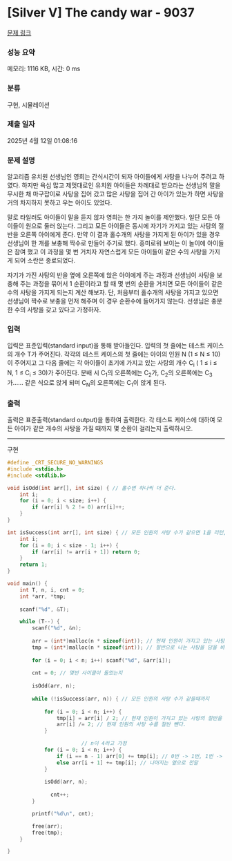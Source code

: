 # [Silver V] The candy war - 9037 

[문제 링크](https://www.acmicpc.net/problem/9037) 

### 성능 요약

메모리: 1116 KB, 시간: 0 ms

### 분류

구현, 시뮬레이션

### 제출 일자

2025년 4월 12일 01:08:16

### 문제 설명

<p>알고리즘 유치원 선생님인 영희는 간식시간이 되자 아이들에게 사탕을 나누어 주려고 하였다. 하지만 욕심 많고 제멋대로인 유치원 아이들은 차례대로 받으라는 선생님의 말을 무시한 채 마구잡이로 사탕을 집어 갔고 많은 사탕을 집어 간 아이가 있는가 하면 사탕을 거의 차지하지 못하고 우는 아이도 있었다. </p>

<p>말로 타일러도 아이들이 말을 듣지 않자 영희는 한 가지 놀이를 제안했다. 일단 모든 아이들이 원으로 둘러 앉는다. 그리고 모든 아이들은 동시에 자기가 가지고 있는 사탕의 절반을 오른쪽 아이에게 준다. 만약 이 결과 홀수개의 사탕을 가지게 된 아이가 있을 경우 선생님이 한 개를 보충해 짝수로 만들어 주기로 했다. 흥미로워 보이는 이 놀이에 아이들은 참여 했고 이 과정을 몇 번 거치자 자연스럽게 모든 아이들이 같은 수의 사탕을 가지게 되어 소란은 종료되었다.</p>

<p>자기가 가진 사탕의 반을 옆에 오른쪽에 앉은 아이에게 주는 과정과 선생님이 사탕을 보충해 주는 과정을 묶어서 1 순환이라고 할 때 몇 번의 순환을 거치면 모든 아이들이 같은 수의 사탕을 가지게 되는지 계산 해보자. 단, 처음부터 홀수개의 사탕을 가지고 있으면 선생님이 짝수로 보충을 먼저 해주며 이 경우 순환수에 들어가지 않는다. 선생님은 충분한 수의 사탕을 갖고 있다고 가정하자.</p>

### 입력 

 <p>입력은 표준입력(standard input)을 통해 받아들인다. 입력의 첫 줄에는 테스트 케이스의 개수 T가 주어진다. 각각의 테스트 케이스의 첫 줄에는 아이의 인원 N (1 ≤ N ≤ 10)이 주어지고 그 다음 줄에는 각 아이들이 초기에 가지고 있는 사탕의 개수 C<sub>i</sub> ( 1 ≤ i ≤ N, 1 ≤ C<sub>i</sub> ≤ 30)가 주어진다. 분배 시 C<sub>1</sub>의 오른쪽에는 C<sub>2</sub>가, C<sub>2</sub>의 오른쪽에는 C<sub>3</sub>가…… 같은 식으로 앉게 되며 C<sub>N</sub>의 오른쪽에는 C<sub>1</sub>이 앉게 된다.</p>

### 출력 

 <p>출력은 표준출력(standard output)을 통하여 출력한다. 각 테스트 케이스에 대하여 모든 아이가 같은 개수의 사탕을 가질 때까지 몇 순환이 걸리는지 출력하시오.</p>

---

구현

```C
#define _CRT_SECURE_NO_WARNINGS
#include <stdio.h>
#include <stdlib.h>

void isOdd(int arr[], int size) { // 홀수면 하나씩 더 준다.
    int i;
    for (i = 0; i < size; i++) {
		if (arr[i] % 2 != 0) arr[i]++;
	}
}

int isSuccess(int arr[], int size) { // 모든 인원의 사탕 수가 같으면 1을 리턴, 아니면 0을 리턴
    int i;
    for (i = 0; i < size - 1; i++) {
		if (arr[i] != arr[i + 1]) return 0;
	}
	return 1;
}

void main() {
	int T, n, i, cnt = 0;
	int *arr, *tmp;
	
	scanf("%d", &T);

	while (T--) {
		scanf("%d", &n);
		
		arr = (int*)malloc(n * sizeof(int)); // 현재 인원이 가지고 있는 사탕의 수
		tmp = (int*)malloc(n * sizeof(int)); // 절반으로 나눈 사탕을 담을 바구니
		
		for (i = 0; i < n; i++) scanf("%d", &arr[i]);
		
		cnt = 0; // 몇번 사이클이 돌았는지
		
		isOdd(arr, n);
		
		while (!isSuccess(arr, n)) { // 모든 인원의 사탕 수가 같을때까지
			
			for (i = 0; i < n; i++) {
				tmp[i] = arr[i] / 2; // 현재 인원이 가지고 있는 사탕의 절반을 바구니에 담는다.
				arr[i] /= 2; // 현재 인원의 사탕 수를 절반 뺀다.
			}

                        // n이 4라고 가정
			for (i = 0; i < n; i++) { 
				if (i == n - 1) arr[0] += tmp[i]; // 0번 -> 1번, 1번 -> 2번, 2번 -> 3번, 3번 -> 0번(이때를 위해 n-1을 따로 설정)
				else arr[i + 1] += tmp[i]; // 나머지는 옆으로 전달
			}
			
			isOdd(arr, n);
			
              cnt++;
		}

		printf("%d\n", cnt);

		free(arr);
		free(tmp);
	}

}
```

